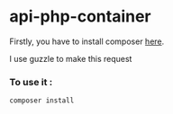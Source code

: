 # api-php-container

Firstly, you have to install composer [here](https://getcomposer.org/).

I use guzzle to make this request

### To use it :

```
composer install
```

